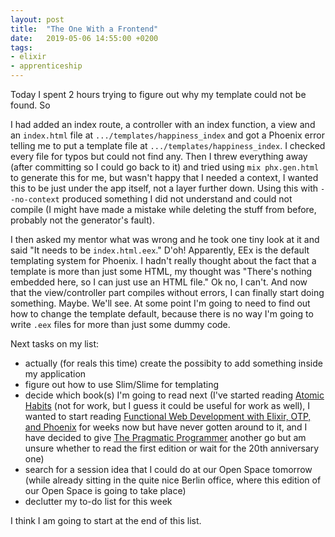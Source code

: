 ```yaml
---
layout: post
title:  "The One With a Frontend"
date:   2019-05-06 14:55:00 +0200
tags: 
- elixir
- apprenticeship
---
```


Today I spent 2 hours trying to figure out why my template could not be found. So

I had added an index route, a controller with an index function, a view and an `index.html` file at `.../templates/happiness_index` and got a Phoenix error telling me to put a template file at `.../templates/happiness_index`. I checked every file for typos but could not find any. Then I threw everything away (after committing so I could go back to it) and tried using `mix phx.gen.html` to generate this for me, but wasn't happy that I needed a context, I wanted this to be just under the app itself, not a layer further down. Using this with `--no-context` produced something I did not understand and could not compile (I might have made a mistake while deleting the stuff from before, probably not the generator's fault). 

I then asked my mentor what was wrong and he took one tiny look at it and said "It needs to be `index.html.eex`." D'oh! Apparently, EEx is the default templating system for Phoenix. I hadn't really thought about the fact that a template is more than just some HTML, my thought was "There's nothing embedded here, so I can just use an HTML file." Ok no, I can't. And now that the view/controller part compiles without errors, I can finally start doing something. Maybe. We'll see. At some point I'm going to need to find out how to change the template default, because there is no way I'm going to write `.eex` files for more than just some dummy code. 

Next tasks on my list: 
- actually (for reals this time) create the possibity to add something inside my application
- figure out how to use Slim/Slime for templating
- decide which book(s) I'm going to read next (I've started reading [Atomic Habits](https://jamesclear.com/atomic-habits) (not for work, but I guess it could be useful for work as well), I wanted to start reading [Functional Web Development with Elixir, OTP, and Phoenix](https://pragprog.com/book/lhelph/functional-web-development-with-elixir-otp-and-phoenix) for weeks now but have never gotten around to it, and I have decided to give [The Pragmatic Programmer](https://www.oreilly.com/library/view/the-pragmatic-programmer/020161622X/) another go but am unsure whether to read the first edition or wait for the 20th anniversary one)
- search for a session idea that I could do at our Open Space tomorrow (while already sitting in the quite nice Berlin office, where this edition of our Open Space is going to take place)
- declutter my to-do list for this week

I think I am going to start at the end of this list.
